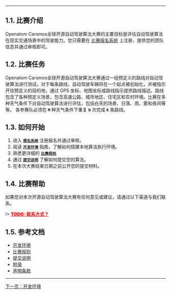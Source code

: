 
---

## 1.1. 比赛介绍<!-- {docsify-ignore} -->
Openatom Carsmos全球开源自动驾驶算法大赛的主要目标是评估自动驾驶算法在现实交通场景中的驾驶能力。您只需要在 [比赛报名系统](http://161.189.217.21:3000/) 上注册，提供您的团队信息并通过审核即可。

## 1.2. 比赛任务<!-- {docsify-ignore} -->
Openatom Carsmos全球开源自动驾驶算法大赛通过一组预定义的路线对自动驾驶算法进行测试。对于每条路线，自动驾驶车辆将在一个起点被初始化，并被指示开往预定义的目的地，通过 GPS 坐标、地图坐标或路线指示提供路线描述。路线包含了各种预定义场景，包含高速公路、城市地区、住宅区和农村环境。比赛在多种天气条件下对自动驾驶算法进行评估，包括白天的场景、日落、雨、雾和夜间等等。 各参赛队必须在 **`M`** 种天气条件下重复 **`N`** 次完成 **`K`** 条路线。

## 1.3. 如何开始<!-- {docsify-ignore} -->
1. 进入 [**`报名系统`**](http://161.189.217.21:3000) 注册报名并通过审核。
2. 阅读 [**`开发环境`**](install.md) 指南，了解如何搭建本地算法执行环境。
3. 熟悉更详细的 [**`比赛规则`**](rules.md).
3. 通过 [**`提交说明`**](submit.md) 了解如何提交您的算法。
4. 在本次大赛结束日期之前公开您的提交材料。

## 1.4. 比赛帮助<!-- {docsify-ignore} -->
如果您对本次开源自动驾驶算法大赛有任何意见或建议，请通过以下渠道与我们联系。

!> <span style="color: red; font-weight: 1000; text-underline-position: below; text-decoration: underline;">TODO: 联系方式？</span>

## 1.5. 参考文档<!-- {docsify-ignore} -->
- [开发环境](install.md)
- [比赛规则](rules.md)
- [提交说明](submit.md)
- [附录](scenarios.md)
- [声明条款](clause.md)


---

[下一页：开发环境](install.md)

